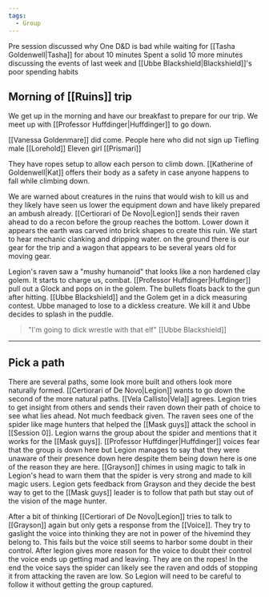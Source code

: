 ```yaml
---
tags:
  - Group
---
```

Pre session discussed why One D&D is bad while waiting for [[Tasha Goldenwell|Tasha]] for about 10 minutes
Spent a solid 10 more minutes discussing the events of last week and [[Ubbe Blackshield|Blackshield]]'s poor spending habits
## Morning of [[Ruins]] trip
We get up in the morning and have our breakfast to prepare for our trip. 
We meet up with [[Professor Huffdinger|Huffdinger]] to go down.

[[Vanessa Goldenmare]] did come.
People here who did not sign up
Tiefling male [[Lorehold]]
Eleven girl [[Prismari]] 

They have ropes setup to allow each person to climb down. [[Katherine of Goldenwell|Kat]] offers their body as a safety in case anyone happens to fall while climbing down. 

We are warned about creatures in the ruins that would wish to kill us and they likely have seen us lower the equipment down and have likely prepared an ambush already. [[Certiorari of De Novo|Legion]] sends their raven ahead to do a recon before the group reaches the bottom. Lower down it appears the earth was carved into brick shapes to create this ruin. We start to hear mechanic clanking and dripping water. on the ground there is our gear for the trip and a wagon that appears to be several years old for moving gear.

Legion's raven saw a "mushy humanoid" that looks like a non hardened clay golem. It starts to charge us, combat.
[[Professor Huffdinger|Huffdinger]] pull out a Glock and pops on in the golem. The bullets floats back to the gun after hitting. 
[[Ubbe Blackshield]] and the Golem get in a dick measuring contest. Ubbe managed to lose to a dickless creature. 
We kill it and Ubbe decides to splash in the puddle. 

>"I'm going to dick wrestle with that elf" [[Ubbe Blackshield]]

---
## Pick a path

There are several paths, some look more built and others look more naturally formed. [[Certiorari of De Novo|Legion]] wants to go down the second of the more natural paths. [[Vela Callisto|Vela]] agrees. Legion tries to get insight from others and sends their raven down their path of choice to see what lies ahead. Not much feedback given. The raven sees one of the spider like mage hunters that helped the [[Mask guys]] attack the school in [[Session 0]]. Legion warns the group about the spider and mentions that it works for the [[Mask guys]]. [[Professor Huffdinger|Huffdinger]] voices fear that the group is down here but Legion manages to say that they were unaware of their presence down here despite them being down here is one of the reason they are here. [[Grayson]] chimes in using magic to talk in Legion's head to warn them that the spider is very strong and made to kill magic users. Legion gets feedback from Grayson and they decide the best way to get to the [[Mask guys]] leader is to follow that path but stay out of the vision of the mage hunter.

After a bit of thinking [[Certiorari of De Novo|Legion]] tries to talk to [[Grayson]] again but only gets a response from the [[Voice]]. They try to gaslight the voice into thinking they are not in power of the hivemind they belong to. This fails but the voice still seems to harbor some doubt in their control. After legion gives more reason for the voice to doubt their control the voice ends up getting mad and leaving. They are on the ropes! In the end the voice says the spider can likely see the raven and odds of stopping it from attacking the raven are low. So Legion will need to be careful to follow it without getting the group captured.
 